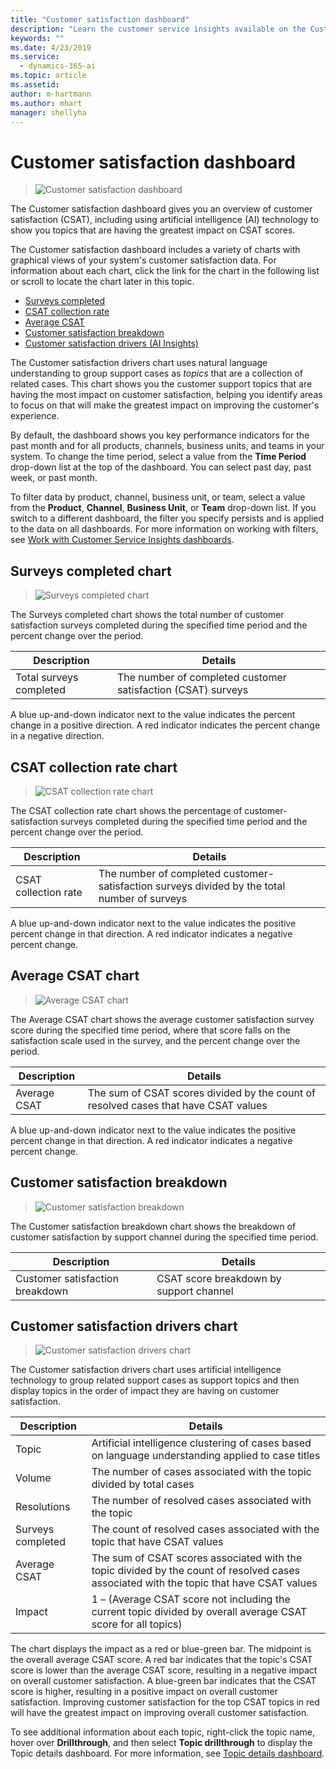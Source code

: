 ```yaml
---
title: "Customer satisfaction dashboard"
description: "Learn the customer service insights available on the Customer satisfaction dashboard​."
keywords: ""
ms.date: 4/23/2019
ms.service:
  - dynamics-365-ai
ms.topic: article
ms.assetid: 
author: m-hartmann
ms.author: mhart
manager: shellyha
---
```


# Customer satisfaction dashboard

> ![Customer satisfaction dashboard](media/csat.png)

The Customer satisfaction dashboard gives you an overview of customer satisfaction (CSAT), including using artificial intelligence (AI) technology to show you topics that are having the greatest impact on CSAT scores.

The Customer satisfaction dashboard includes a variety of charts with graphical views of your system's customer satisfaction data. For information about each chart, click the link for the chart in the following list or scroll to locate the chart later in this topic.

* [Surveys completed](#surveys-completed-chart)
* [CSAT collection rate](#csat-collection-rate-chart)
* [Average CSAT](#average-csat-chart)
* [Customer satisfaction breakdown](#customer-satisfaction-breakdown)
* [Customer satisfaction drivers (AI Insights)](#customer-satisfaction-drivers-chart)

The Customer satisfaction drivers chart uses natural language understanding to group support cases as *topics* that are a collection of related cases. This chart shows you the customer support topics that are having the most impact on customer satisfaction, helping you identify areas to focus on that will make the greatest impact on improving the customer's experience.

By default, the dashboard shows you key performance indicators for the past month and for all products, channels, business units, and teams in your system. To change the time period, select a value from the **Time Period** drop-down list at the top of the dashboard. You can select past day, past week, or past month.

To filter data by product, channel, business unit, or team, select a value from the **Product**, **Channel**, **Business Unit**, or **Team** drop-down list. If you switch to a different dashboard, the filter you specify persists and is applied to the data on all dashboards. For more information on working with filters, see [Work with Customer Service Insights dashboards](use-dashboard-sample-data.md).

## Surveys completed chart

> ![Surveys completed chart](media/surveys-completed.png)

The Surveys completed chart shows the total number of customer satisfaction surveys completed during the specified time period and the percent change over the period.

Description | Details
----------- | -------
Total surveys completed | The number of completed customer satisfaction (CSAT) surveys

A blue up-and-down indicator next to the value indicates the percent change in a positive direction. A red indicator indicates the percent change in a negative direction.

## CSAT collection rate chart

> ![CSAT collection rate chart](media/collection-rate.png)

The CSAT collection rate chart shows the percentage of customer-satisfaction surveys completed during the specified time period and the percent change over the period.

Description | Details
----------- | -------
CSAT collection rate | The number of completed customer-satisfaction surveys divided by the total number of surveys

A blue up-and-down indicator next to the value indicates the positive percent change in that direction. A red indicator indicates a negative percent change.

## Average CSAT chart

> ![Average CSAT chart](media/average-csat.png)

The Average CSAT chart shows the average customer satisfaction survey score during the specified time period, where that score falls on the satisfaction scale used in the survey, and the percent change over the period.

Description | Details
----------- | -------
Average CSAT | The sum of CSAT scores divided by the count of resolved cases that have CSAT values

A blue up-and-down indicator next to the value indicates the positive percent change in that direction. A red indicator indicates a negative percent change.

## Customer satisfaction breakdown

> ![Customer satisfaction breakdown](media/csat-breakdown.png)

The Customer satisfaction breakdown chart shows the breakdown of customer satisfaction by support channel during the specified time period.

Description | Details
----------- | -------
Customer satisfaction breakdown | CSAT score breakdown by support channel

## Customer satisfaction drivers chart

> ![Customer satisfaction drivers chart](media/csat-drivers.png)

The Customer satisfaction drivers chart uses artificial intelligence technology to group related support cases as support topics and then display topics in the order of impact they are having on customer satisfaction.

Description | Details
----------- | -------
Topic | Artificial intelligence clustering of cases based on language understanding applied to case titles
Volume | The number of cases associated with the topic divided by total cases
Resolutions | The number of resolved cases associated with the topic
Surveys completed | The count of resolved cases associated with the topic that have CSAT values
Average CSAT | The sum of CSAT scores associated with the topic divided by the count of resolved cases associated with the topic that have CSAT values
Impact | 1 – (Average CSAT score not including the current topic divided by overall average CSAT score for all topics)

The chart displays the impact as a red or blue-green bar. The midpoint is the overall average CSAT score. A red bar indicates that the topic's CSAT score is lower than the average CSAT score, resulting in a negative impact on overall customer satisfaction. A blue-green bar indicates that the CSAT score is higher, resulting in a positive impact on overall customer satisfaction. Improving customer satisfaction for the top CSAT topics in red will have the greatest impact on improving overall customer satisfaction.

To see additional information about each topic, right-click the topic name, hover over **Drillthrough**, and then select **Topic drillthrough** to display the Topic details dashboard. For more information, see [Topic details dashboard](dashboard-topic-details.md).

